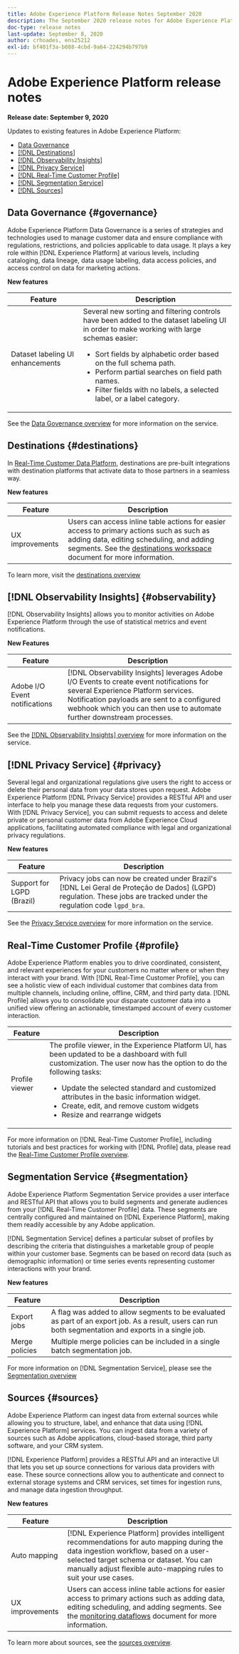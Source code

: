 ```yaml
---
title: Adobe Experience Platform Release Notes September 2020
description: The September 2020 release notes for Adobe Experience Platform.
doc-type: release notes
last-update: September 8, 2020
author: crhoades, ens25212
exl-id: bf401f3a-b088-4cbd-9a64-224294b797b9
---
```

# Adobe Experience Platform release notes 

**Release date: September 9, 2020**

Updates to existing features in Adobe Experience Platform:

- [Data Governance](#governance)
- [[!DNL Destinations]](#destinations)
- [[!DNL Observability Insights]](#observability)
- [[!DNL Privacy Service]](#privacy)
- [[!DNL Real-Time Customer Profile]](#profile)
- [[!DNL Segmentation Service]](#segmentation)
- [[!DNL Sources]](#sources)

## Data Governance {#governance}

Adobe Experience Platform Data Governance is a series of strategies and technologies used to manage customer data and ensure compliance with regulations, restrictions, and policies applicable to data usage. It plays a key role within [!DNL Experience Platform] at various levels, including cataloging, data lineage, data usage labeling, data access policies, and access control on data for marketing actions.

**New features**

| Feature | Description | 
| ------- | ----------- |
| Dataset labeling UI enhancements | Several new sorting and filtering controls have been added to the dataset labeling UI in order to make working with large schemas easier: <ul><li>Sort fields by alphabetic order based on the full schema path.</li><li>Perform partial searches on field path names.</li><li>Filter fields with no labels, a selected label, or a label category.</li></ul> |

See the [Data Governance overview](../../data-governance/home.md) for more information on the service.

## Destinations {#destinations}

In [Real-Time Customer Data Platform](../../rtcdp/overview.md), destinations are pre-built integrations with destination platforms that activate data to those partners in a seamless way.

**New features**

| Feature | Description |
| ------- | ----------- |
| UX improvements | Users can access inline table actions for easier access to primary actions such as such as adding data, editing scheduling, and adding segments. See the [destinations workspace](../../destinations/ui/destinations-workspace.md) document for more information. |

To learn more, visit the [destinations overview](../../destinations/home.md)

## [!DNL Observability Insights] {#observability}

[!DNL Observability Insights] allows you to monitor activities on Adobe Experience Platform through the use of statistical metrics and event notifications.

**New Features**

| Feature | Description |
| --- | --- |
| Adobe I/O Event notifications | [!DNL Observability Insights] leverages Adobe I/O Events to create event notifications for several Experience Platform services. Notification payloads are sent to a configured webhook which you can then use to automate further downstream processes. |

See the [[!DNL Observability Insights] overview](../../observability/home.md) for more information on the service.

## [!DNL Privacy Service] {#privacy}

Several legal and organizational regulations give users the right to access or delete their personal data from your data stores upon request. Adobe Experience Platform [!DNL Privacy Service] provides a RESTful API and user interface to help you manage these data requests from your customers. With [!DNL Privacy Service], you can submit requests to access and delete private or personal customer data from Adobe Experience Cloud applications, facilitating automated compliance with legal and organizational privacy regulations.

**New features**

| Feature | Description |
| ------- | ----------- |
| Support for LGPD (Brazil) | Privacy jobs can now be created under Brazil's [!DNL Lei Geral de Proteção de Dados] (LGPD) regulation. These jobs are tracked under the regulation code `lgpd_bra`. |

See the [Privacy Service overview](../../privacy-service/home.md) for more information on the service.

## Real-Time Customer Profile {#profile}

Adobe Experience Platform enables you to drive coordinated, consistent, and relevant experiences for your customers no matter where or when they interact with your brand. With [!DNL Real-Time Customer Profile], you can see a holistic view of each individual customer that combines data from multiple channels, including online, offline, CRM, and third party data. [!DNL Profile] allows you to consolidate your disparate customer data into a unified view offering an actionable, timestamped account of every customer interaction.

| Feature | Description |
| ------- | ----------- |
| Profile viewer | The profile viewer, in the Experience Platform UI, has been updated to be a dashboard with full customization. The user now has the option to do the following tasks: <ul><li>Update the selected standard and customized attributes in the basic information widget.</li><li>Create, edit, and remove custom widgets</li><li>Resize and rearrange widgets</li></ul>|

For more information on [!DNL Real-Time Customer Profile], including tutorials and best practices for working with [!DNL Profile] data, please read the [Real-Time Customer Profile overview](../../profile/home.md).

## Segmentation Service {#segmentation}

Adobe Experience Platform Segmentation Service provides a user interface and RESTful API that allows you to build segments and generate audiences from your [!DNL Real-Time Customer Profile] data. These segments are centrally configured and maintained on [!DNL Experience Platform], making them readily accessible by any Adobe application.

[!DNL Segmentation Service] defines a particular subset of profiles by describing the criteria that distinguishes a marketable group of people within your customer base. Segments can be based on record data (such as demographic information) or time series events representing customer interactions with your brand.

**New features**

| Feature | Description |
| ------- | ----------- |
| Export jobs | A flag was added to allow segments to be evaluated as part of an export job. As a result, users can run both segmentation and exports in a single job. |
| Merge policies | Multiple merge policies can be included in a single batch segmentation job. |

For more information on [!DNL Segmentation Service], please see the [Segmentation overview](../../segmentation/home.md)

## Sources {#sources}

Adobe Experience Platform can ingest data from external sources while allowing you to structure, label, and enhance that data using [!DNL Experience Platform] services. You can ingest data from a variety of sources such as Adobe applications, cloud-based storage, third party software, and your CRM system.

[!DNL Experience Platform] provides a RESTful API and an interactive UI that lets you set up source connections for various data providers with ease. These source connections allow you to authenticate and connect to external storage systems and CRM services, set times for ingestion runs, and manage data ingestion throughput.

**New features**

| Feature | Description |
| ------- | ----------- |
| Auto mapping | [!DNL Experience Platform] provides intelligent recommendations for auto mapping during the data ingestion workflow, based on a user-selected target schema or dataset. You can manually adjust flexible auto-mapping rules to suit your use cases. |
| UX improvements | Users can access inline table actions for easier access to primary actions such as adding data, editing scheduling, and adding segments. See the [monitoring dataflows](../../sources/tutorials/ui/monitor.md) document for more information. |

To learn more about sources, see the [sources overview](../../sources/home.md).
